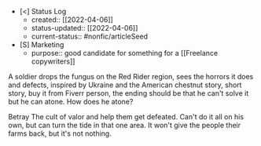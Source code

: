 - [<] Status Log
	- created:: [[2022-04-06]]
	- status-updated:: [[2022-04-06]]
	- current-status:: #nonfic/articleSeed
- [S] Marketing
	- purpose:: good candidate for something for a [[Freelance copywriters]]

A soldier drops the fungus on the Red Rider region, sees the horrors it does and defects, inspired by Ukraine and the American chestnut story, short story, buy it from Fiverr person, the ending should be that he can't solve it but he can atone. How does he atone? 

Betray The cult of valor and help them get defeated. Can't do it all on his own, but can turn the tide in that one area. It won't give the people their farms back, but it's not nothing. 